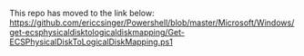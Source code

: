 This repo has moved to the link below:
https://github.com/ericcsinger/Powershell/blob/master/Microsoft/Windows/get-ecsphysicaldisktologicaldiskmapping/Get-ECSPhysicalDiskToLogicalDiskMapping.ps1
